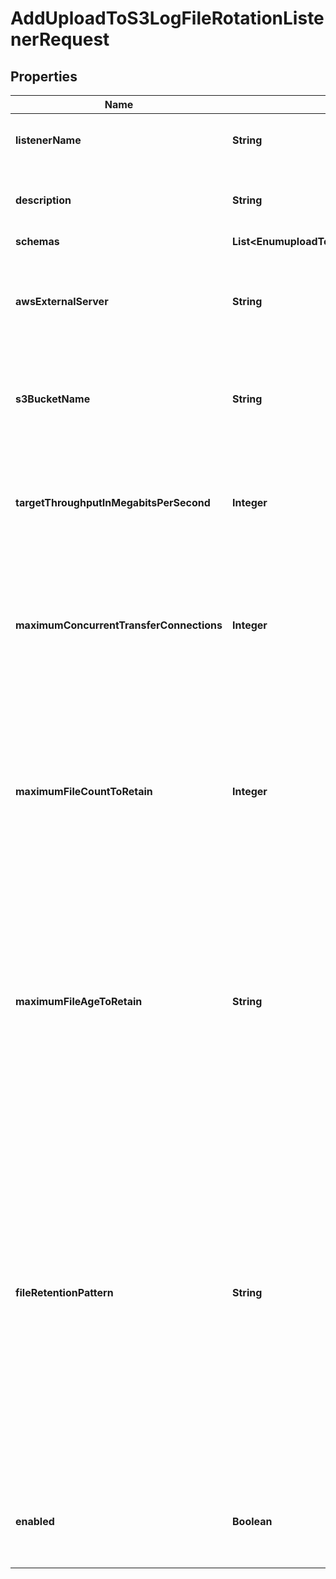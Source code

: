 

# AddUploadToS3LogFileRotationListenerRequest


## Properties

| Name | Type | Description | Notes |
|------------ | ------------- | ------------- | -------------|
|**listenerName** | **String** | Name of the new Log File Rotation Listener |  |
|**description** | **String** | A description for this Log File Rotation Listener |  [optional] |
|**schemas** | **List&lt;EnumuploadToS3LogFileRotationListenerSchemaUrn&gt;** |  |  |
|**awsExternalServer** | **String** | The external server with information to use when interacting with the AWS S3 service. |  |
|**s3BucketName** | **String** | The name of the S3 bucket into which rotated log files should be copied. |  |
|**targetThroughputInMegabitsPerSecond** | **Integer** | The target throughput to attempt to achieve for data transfers to or from S3, in megabits per second. |  [optional] |
|**maximumConcurrentTransferConnections** | **Integer** | The maximum number of concurrent connections that may be used when transferring data to or from S3. |  [optional] |
|**maximumFileCountToRetain** | **Integer** | The maximum number of existing files matching the file retention pattern that should be retained in the S3 bucket after successfully uploading a newly rotated file. |  [optional] |
|**maximumFileAgeToRetain** | **String** | The maximum length of time to retain files matching the file retention pattern that should be retained in the S3 bucket after successfully uploading a newly rotated file. |  [optional] |
|**fileRetentionPattern** | **String** | A regular expression pattern that will be used to identify which files are candidates for automatic removal based on the maximum-file-count-to-retain and maximum-file-age-to-retain properties. By default, all files in the bucket will be eligible for removal by retention processing. |  [optional] |
|**enabled** | **Boolean** | Indicates whether the Log File Rotation Listener is enabled for use. |  |



